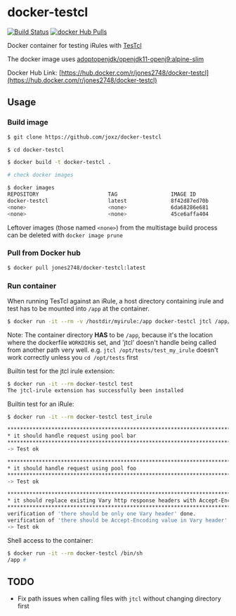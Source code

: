 # docker-testcl

[![Build Status](https://travis-ci.org/joxz/docker-testcl.svg?branch=master)](https://travis-ci.org/joxz/docker-testcl)
[![docker Hub Pulls](https://img.shields.io/docker/pulls/jones2748/docker-testcl.svg?style=popout)](https://img.shields.io/docker/pulls/jones2748/docker-testcl.svg?style=popout)

Docker container for testing iRules with [TesTcl](https://testcl.com/)

The docker image uses [adoptopenjdk/openjdk11-openj9:alpine-slim](https://hub.docker.com/r/adoptopenjdk/openjdk11-openj9)

Docker Hub Link: [https://hub.docker.com/r/jones2748/docker-testcl](https://hub.docker.com/r/jones2748/docker-testcl)

## Usage

### Build image

```bash
$ git clone https://github.com/joxz/docker-testcl

$ cd docker-testcl

$ docker build -t docker-testcl .

# check docker images

$ docker images
REPOSITORY                      TAG                 IMAGE ID            CREATED             SIZE
docker-testcl                   latest              8f42d87ed70b        3 minutes ago       248MB
<none>                          <none>              6da68286e681        3 minutes ago       21.9MB
<none>                          <none>              45ce6affa404        45 minutes ago      248MB
```

Leftover images (those named `<none>`) from the multistage build process can be deleted with `docker image prune`

### Pull from Docker hub

```bash
$ docker pull jones2748/docker-testcl:latest
```

### Run container

When running TesTcl against an iRule, a host directory containing irule and test has to be mounted into `/app` at the container.

```bash
$ docker run -it --rm -v /hostdir/myirule:/app docker-testcl jtcl /app/test_myirule.tcl
```

Note: The container directory **HAS** to be `/app`, because it's the location where the dockerfile `WORKDIR`is set, and 'jtcl' doesn't handle being called from another path very well.
e.g. `jtcl /opt/tests/test_my_irule` doesn't work correctly unless you `cd /opt/tests` first

Builtin test for the jtcl irule extension:

```bash
$ docker run -it --rm docker-testcl test
The jtcl-irule extension has successfully been installed
```

Builtin test for an iRule:

```bash
$ docker run -it --rm docker-testcl test_irule

**************************************************************************
* it should handle request using pool bar
**************************************************************************
-> Test ok

**************************************************************************
* it should handle request using pool foo
**************************************************************************
-> Test ok

**************************************************************************
* it should replace existing Vary http response headers with Accept-Encoding value
**************************************************************************
verification of 'there should be only one Vary header' done.
verification of 'there should be Accept-Encoding value in Vary header' done.
-> Test ok
```

Shell access to the container:

```bash
$ docker run -it --rm docker-testcl /bin/sh
/app #
```


## TODO

- Fix path issues when calling files with `jtcl` without changing directory first